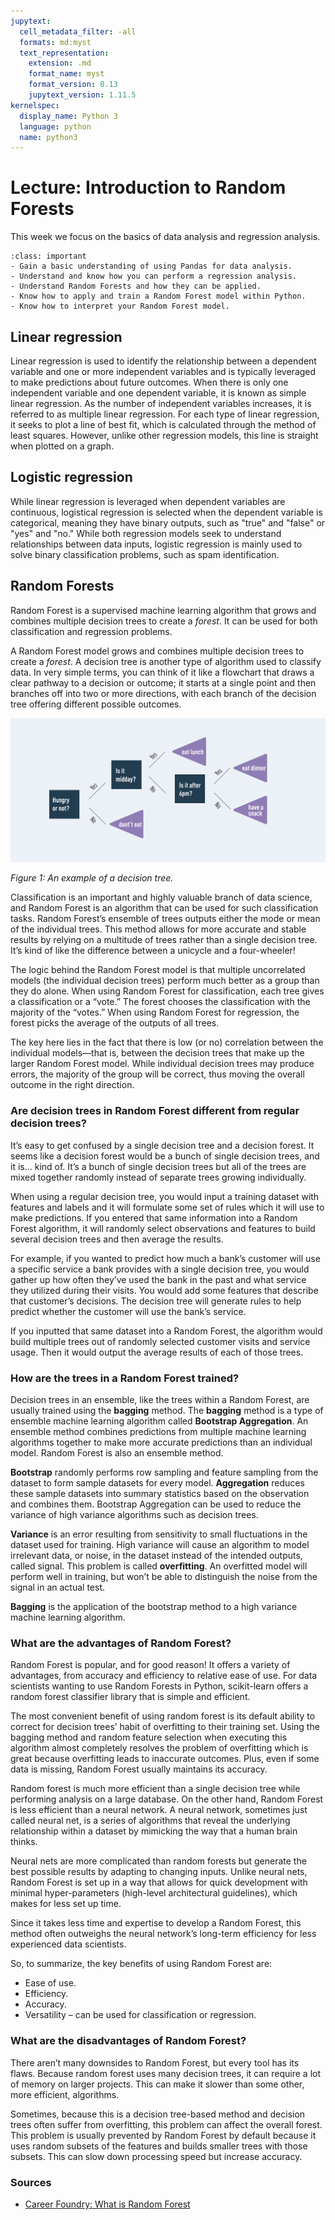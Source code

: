```yaml
---
jupytext:
  cell_metadata_filter: -all
  formats: md:myst
  text_representation:
    extension: .md
    format_name: myst
    format_version: 0.13
    jupytext_version: 1.11.5
kernelspec:
  display_name: Python 3
  language: python
  name: python3
---
```


# Lecture: Introduction to Random Forests

This week we focus on the basics of data analysis and regression analysis. 

`````{admonition} Learning objectives week 2
:class: important
- Gain a basic understanding of using Pandas for data analysis.
- Understand and know how you can perform a regression analysis. 
- Understand Random Forests and how they can be applied.
- Know how to apply and train a Random Forest model within Python.
- Know how to interpret your Random Forest model.
`````

## Linear regression
Linear regression is used to identify the relationship between a dependent variable and one or more independent variables and is typically leveraged to make predictions about future outcomes. When there is only one independent variable and one dependent variable, it is known as simple linear regression. As the number of independent variables increases, it is referred to as multiple linear regression. For each type of linear regression, it seeks to plot a line of best fit, which is calculated through the method of least squares. However, unlike other regression models, this line is straight when plotted on a graph.

## Logistic regression
While linear regression is leveraged when dependent variables are continuous, logistical regression is selected when the dependent variable is categorical, meaning they have binary outputs, such as "true" and "false" or "yes" and "no." While both regression models seek to understand relationships between data inputs, logistic regression is mainly used to solve binary classification problems, such as spam identification.

## Random Forests
Random Forest is a supervised machine learning algorithm that grows and combines multiple decision trees to create a *forest*. It can be used for both classification and regression problems. 

A Random Forest model grows and combines multiple decision trees to create a *forest*. A decision tree is another type of algorithm used to classify data. In very simple terms, you can think of it like a flowchart that draws a clear pathway to a decision or outcome; it starts at a single point and then branches off into two or more directions, with each branch of the decision tree offering different possible outcomes.

<img src="../_static/images/decision-tree-example-2-1.jpg" class="bg-primary mb-1">

*Figure 1: An example of a decision tree.* 
<br>

Classification is an important and highly valuable branch of data science, and Random Forest is an algorithm that can be used for such classification tasks. Random Forest’s ensemble of trees outputs either the mode or mean of the individual trees. This method allows for more accurate and stable results by relying on a multitude of trees rather than a single decision tree. It’s kind of like the difference between a unicycle and a four-wheeler!

The logic behind the Random Forest model is that multiple uncorrelated models (the individual decision trees) perform much better as a group than they do alone. When using Random Forest for classification, each tree gives a classification or a “vote.” The forest chooses the classification with the majority of the “votes.” When using Random Forest for regression, the forest picks the average of the outputs of all trees.

The key here lies in the fact that there is low (or no) correlation between the individual models—that is, between the decision trees that make up the larger Random Forest model. While individual decision trees may produce errors, the majority of the group will be correct, thus moving the overall outcome in the right direction.

### Are decision trees in Random Forest different from regular decision trees?
It’s easy to get confused by a single decision tree and a decision forest. It seems like a decision forest would be a bunch of single decision trees, and it is… kind of. It’s a bunch of single decision trees but all of the trees are mixed together randomly instead of separate trees growing individually.

When using a regular decision tree, you would input a training dataset with features and labels and it will formulate some set of rules which it will use to make predictions. If you entered that same information into a Random Forest algorithm, it will randomly select observations and features to build several decision trees and then average the results.

For example, if you wanted to predict how much a bank’s customer will use a specific service a bank provides with a single decision tree, you would gather up how often they’ve used the bank in the past and what service they utilized during their visits. You would add some features that describe that customer’s decisions. The decision tree will generate rules to help predict whether the customer will use the bank’s service.

If you inputted that same dataset into a Random Forest, the algorithm would build multiple trees out of randomly selected customer visits and service usage. Then it would output the average results of each of those trees.

### How are the trees in a Random Forest trained?
Decision trees in an ensemble, like the trees within a Random Forest, are usually trained using the **bagging** method. The **bagging** method is a type of ensemble machine learning algorithm called **Bootstrap Aggregation**. An ensemble method combines predictions from multiple machine learning algorithms together to make more accurate predictions than an individual model. Random Forest is also an ensemble method.

**Bootstrap** randomly performs row sampling and feature sampling from the dataset to form sample datasets for every model. **Aggregation** reduces these sample datasets into summary statistics based on the observation and combines them. Bootstrap Aggregation can be used to reduce the variance of high variance algorithms such as decision trees.

**Variance** is an error resulting from sensitivity to small fluctuations in the dataset used for training. High variance will cause an algorithm to model irrelevant data, or noise, in the dataset instead of the intended outputs, called signal. This problem is called **overfitting**. An overfitted model will perform well in training, but won’t be able to distinguish the noise from the signal in an actual test.

**Bagging** is the application of the bootstrap method to a high variance machine learning algorithm.

### What are the advantages of Random Forest?
Random Forest is popular, and for good reason! It offers a variety of advantages, from accuracy and efficiency to relative ease of use. For data scientists wanting to use Random Forests in Python, scikit-learn offers a random forest classifier library that is simple and efficient.

The most convenient benefit of using random forest is its default ability to correct for decision trees’ habit of overfitting to their training set. Using the bagging method and random feature selection when executing this algorithm almost completely resolves the problem of overfitting which is great because overfitting leads to inaccurate outcomes. Plus, even if some data is missing, Random Forest usually maintains its accuracy.

Random forest is much more efficient than a single decision tree while performing analysis on a large database. On the other hand, Random Forest is less efficient than a neural network. A neural network, sometimes just called neural net, is a series of algorithms that reveal the underlying relationship within a dataset by mimicking the way that a human brain thinks.

Neural nets are more complicated than random forests but generate the best possible results by adapting to changing inputs. Unlike neural nets, Random Forest is set up in a way that allows for quick development with minimal hyper-parameters (high-level architectural guidelines), which makes for less set up time.

Since it takes less time and expertise to develop a Random Forest, this method often outweighs the neural network’s long-term efficiency for less experienced data scientists.

So, to summarize, the key benefits of using Random Forest are:

- Ease of use.
- Efficiency.
- Accuracy.
- Versatility – can be used for classification or regression.

### What are the disadvantages of Random Forest?
There aren’t many downsides to Random Forest, but every tool has its flaws. Because random forest uses many decision trees, it can require a lot of memory on larger projects. This can make it slower than some other, more efficient, algorithms.

Sometimes, because this is a decision tree-based method and decision trees often suffer from overfitting, this problem can affect the overall forest. This problem is usually prevented by Random Forest by default because it uses random subsets of the features and builds smaller trees with those subsets. This can slow down processing speed but increase accuracy.

### Sources

- [Career Foundry: What is Random Forest](https://careerfoundry.com/en/blog/data-analytics/what-is-random-forest/)